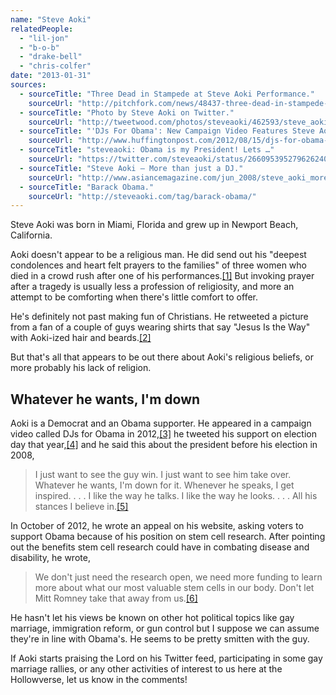 ```yaml
---
name: "Steve Aoki"
relatedPeople:
  - "lil-jon"
  - "b-o-b"
  - "drake-bell"
  - "chris-colfer"
date: "2013-01-31"
sources:
  - sourceTitle: "Three Dead in Stampede at Steve Aoki Performance."
    sourceUrl: "http://pitchfork.com/news/48437-three-dead-in-stampede-at-steve-aoki-performance/"
  - sourceTitle: "Photo by Steve Aoki on Twitter."
    sourceUrl: "http://tweetwood.com/photos/steveaoki/462593/steve_aoki"
  - sourceTitle: "'DJs For Obama': New Campaign Video Features Steve Aoki, D-Nice, DJ Cassidy, DJ Rashida & More."
    sourceUrl: "http://www.huffingtonpost.com/2012/08/15/djs-for-obama-video-steve-aoki_n_1778388.html"
  - sourceTitle: "steveaoki: Obama is my President! Lets …"
    sourceUrl: "https://twitter.com/steveaoki/status/266095395279626240"
  - sourceTitle: "Steve Aoki – More than just a DJ."
    sourceUrl: "http://www.asiancemagazine.com/jun_2008/steve_aoki_more_than_just_a_dj"
  - sourceTitle: "Barack Obama."
    sourceUrl: "http://steveaoki.com/tag/barack-obama/"
---
```


Steve Aoki was born in Miami, Florida and grew up in Newport Beach, California.

Aoki doesn't appear to be a religious man. He did send out his "deepest condolences and heart felt prayers to the families" of three women who died in a crowd rush after one of his performances.<a class="source-citation" href="http://pitchfork.com/news/48437-three-dead-in-stampede-at-steve-aoki-performance/" title="Three Dead in Stampede at Steve Aoki Performance.">[1]</a> But invoking prayer after a tragedy is usually less a profession of religiosity, and more an attempt to be comforting when there's little comfort to offer.

He's definitely not past making fun of Christians. He retweeted a picture from a fan of a couple of guys wearing shirts that say "Jesus Is the Way" with Aoki-ized hair and beards.<a class="source-citation" href="http://tweetwood.com/photos/steveaoki/462593/steve_aoki" title="Photo by Steve Aoki on Twitter.">[2]</a>

But that's all that appears to be out there about Aoki's religious beliefs, or more probably his lack of religion.


## Whatever he wants, I'm down

Aoki is a Democrat and an Obama supporter. He appeared in a campaign video called DJs for Obama in 2012,<a class="source-citation" href="http://www.huffingtonpost.com/2012/08/15/djs-for-obama-video-steve-aoki_n_1778388.html" title="&apos;DJs For Obama&apos;: New Campaign Video Features Steve Aoki, D-Nice, DJ Cassidy, DJ Rashida &amp; More.">[3]</a> he tweeted his support on election day that year,<a class="source-citation" href="https://twitter.com/steveaoki/status/266095395279626240" title="steveaoki: Obama is my President! Lets …">[4]</a> and he said this about the president before his election in 2008,

>I just want to see the guy win. I just want to see him take over. Whatever he wants, I'm down for it. Whenever he speaks, I get inspired. . . . I like the way he talks. I like the way he looks. . . . All his stances I believe in.<a class="source-citation" href="http://www.asiancemagazine.com/jun_2008/steve_aoki_more_than_just_a_dj" title="Steve Aoki – More than just a DJ.">[5]</a>

In October of 2012, he wrote an appeal on his website, asking voters to support Obama because of his position on stem cell research. After pointing out the benefits stem cell research could have in combating disease and disability, he wrote,

>We don't just need the research open, we need more funding to learn more about what our most valuable stem cells in our body. Don't let Mitt Romney take that away from us.<a class="source-citation" href="http://steveaoki.com/tag/barack-obama/" title="Barack Obama.">[6]</a>

He hasn't let his views be known on other hot political topics like gay marriage, immigration reform, or gun control but I suppose we can assume they're in line with Obama's. He seems to be pretty smitten with the guy.

If Aoki starts praising the Lord on his Twitter feed, participating in some gay marriage rallies, or any other activities of interest to us here at the Hollowverse, let us know in the comments!